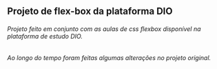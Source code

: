 ## Projeto de flex-box da plataforma DIO

###### Projeto feito em conjunto com as aulas de css flexbox disponível na plataforma de estudo DIO. 
###### Ao longo do tempo foram feitas algumas alterações no projeto original.

